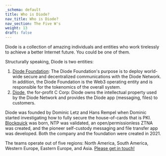 ```yaml
---
_schema: default
title: Who is Diode?
nav_title: Who is Diode?
nav_section: The Five W's
weight: 13
draft: false
---
```

Diode is a collection of amazing individuals and entities who work tirelessly to achieve a better Internet future.  You could be one of them.

Structurally speaking, Diode is two entities:

1. <a href="https://diode.foundation" target="_blank" rel="noopener">Diode Foundation</a>: The Diode Foundation's purpose is to deploy world-wide secure and decentralized communications with the Diode Network.  In addition, the Diode Foundation is the Web3 operating entity and is responsible for the tokenomics of the overall system.
2. <a href="https://diode.foundation" target="_blank" rel="noopener">Diode</a>, the for-profit C Corp: Diode owns the intellectual property used by the Diode Network and provides the Diode app (messaging, files) to customers.

Diode was founded by Dominic Letz and Hans Rempel when Dominic started investigating how to fully secure the house-of-cards that is PKI.  <a href="https://eprint.iacr.org/2019/579.pdf" target="_blank" rel="noopener">Blockquick</a> was born, NTP was validated, an open/permissionless ZTNA was created, and the pioneer self-custody messaging and file transfer app was developed.  Both the company and the foundation were created in 2021.

The teams operate out of five regions: North America, South America, Western Europe, Eastern Europe, and Asia.  <a href="https://t.me/diode_chain" title="Telegram channel" target="_blank" rel="noopener">Please get in touch!</a>
